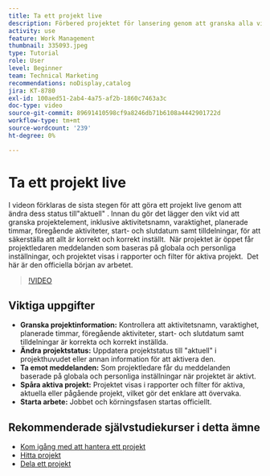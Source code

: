 ```yaml
---
title: Ta ett projekt live
description: Förbered projektet för lansering genom att granska alla viktiga detaljer, ange status till "aktuell" och aktivera meddelanden och rapporter för att officiellt starta arbetet.
activity: use
feature: Work Management
thumbnail: 335093.jpeg
type: Tutorial
role: User
level: Beginner
team: Technical Marketing
recommendations: noDisplay,catalog
jira: KT-8780
exl-id: 100aed51-2ab4-4a75-af2b-1860c7463a3c
doc-type: video
source-git-commit: 89691410598cf9a8246db71b6108a4442901722d
workflow-type: tm+mt
source-wordcount: '239'
ht-degree: 0%

---
```


# Ta ett projekt live

I videon förklaras de sista stegen för att göra ett projekt live genom att ändra dess status till&quot;aktuell&quot; &#x200B;. Innan du gör det lägger den vikt vid att granska projektelement, inklusive aktivitetsnamn, varaktighet, planerade timmar, föregående aktiviteter, start- och slutdatum samt tilldelningar, för att säkerställa att allt är korrekt och korrekt inställt. &#x200B; När projektet är öppet får projektledaren meddelanden som baseras på globala och personliga inställningar, och projektet visas i rapporter och filter för aktiva projekt. &#x200B; Det här är den officiella början av arbetet. &#x200B;

>[!VIDEO](https://video.tv.adobe.com/v/335093/?quality=12&learn=on&enablevpops)

## Viktiga uppgifter

* **Granska projektinformation:** Kontrollera att aktivitetsnamn, varaktighet, planerade timmar, föregående aktiviteter, start- och slutdatum samt tilldelningar är korrekta och korrekt inställda. &#x200B;
* **Ändra projektstatus:** Uppdatera projektstatus till &quot;aktuell&quot; i projekthuvudet eller annan information för att aktivera den. &#x200B;
* **Ta emot meddelanden:** Som projektledare får du meddelanden baserade på globala och personliga inställningar när projektet är aktivt. &#x200B;
* **Spåra aktiva projekt:** Projektet visas i rapporter och filter för aktiva, aktuella eller pågående projekt, vilket gör det enklare att övervaka. &#x200B;
* **Starta arbete:** Jobbet och körningsfasen startas officiellt. &#x200B;



## Rekommenderade självstudiekurser i detta ämne

* [Kom igång med att hantera ett projekt](/help/manage-work/projects/getting-started-manage-a-project.md)
* [Hitta projekt](/help/manage-work/projects/find-projects.md)
* [Dela ett projekt](/help/manage-work/projects/share-a-project.md)
